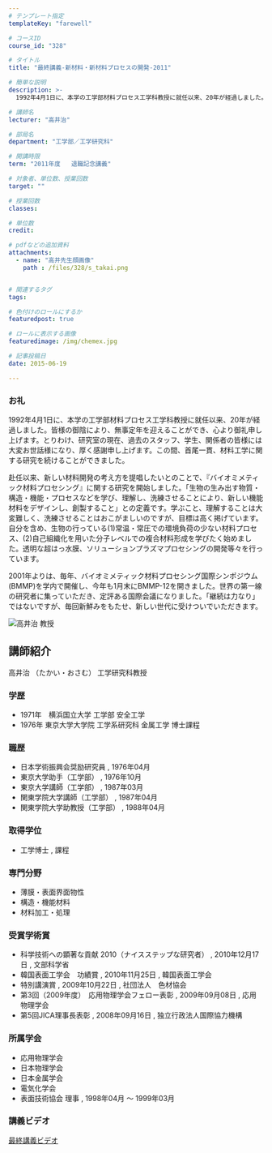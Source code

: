 ```yaml
---
# テンプレート指定
templateKey: "farewell"

# コースID
course_id: "328"

# タイトル
title: "最終講義-新材料・新材料プロセスの開発-2011"

# 簡単な説明
description: >-
  1992年4月1日に、本学の工学部材料プロセス工学科教授に就任以来、20年が経過しました。皆様の御陰により、無事定年を迎えることができ、心より御礼申し上げます。とりわけ、研究室の現在、過去のスタッ...

# 講師名
lecturer: "高井治"

# 部局名
department: "工学部／工学研究科"

# 開講時限
term: "2011年度	退職記念講義"

# 対象者、単位数、授業回数
target: ""

# 授業回数
classes: 

# 単位数
credit: 

# pdfなどの追加資料
attachments: 
  - name: "高井先生顔画像" 
    path : /files/328/s_takai.png


# 関連するタグ
tags:

# 色付けのロールにするか
featuredpost: true

# ロールに表示する画像
featuredimage: /img/chemex.jpg

# 記事投稿日
date: 2015-06-19

---
```

### お礼 

1992年4月1日に、本学の工学部材料プロセス工学科教授に就任以来、20年が経過しました。皆様の御陰により、無事定年を迎えることができ、心より御礼申し上げます。とりわけ、研究室の現在、過去のスタッフ、学生、関係者の皆様には大変お世話様になり、厚く感謝申し上げます。この間、首尾一貫、材料工学に関する研究を続けることができました。 

赴任以来、新しい材料開発の考え方を提唱したいとのことで、『バイオミメティック材料プロセシング』に関する研究を開始しました。「生物の生み出す物質・構造・機能・プロセスなどを学び、理解し、洗練させることにより、新しい機能材料をデザインし、創製すること」との定義です。学ぶこと、理解することは大変難しく、洗練させることはおこがましいのですが、目標は高く掲げています。自分を含め、生物の行っている(1)常温・常圧での環境負荷の少ない材料プロセス、(2)自己組織化を用いた分子レベルでの複合材料形成を学びたく始めました。透明な超はっ水膜、ソリューションプラズマプロセシングの開発等々を行っています。 

2001年よりは、毎年、バイオミメティック材料プロセシング国際シンポジウム(BMMP)を学内で開催し、今年も1月末にBMMP-12を開きました。世界の第一線の研究者に集っていただき、定評ある国際会議になりました。「継続は力なり」ではないですが、毎回新鮮みをもたせ、新しい世代に受けついでいただきます。

![高井治 教授](/files/328/s_takai.png) 
## 講師紹介

高井治 （たかい・おさむ） 工学研究科教授 

### 学歴

  * 1971年　横浜国立大学 工学部 安全工学
  * 1976年 東京大学大学院 工学系研究科 金属工学 博士課程

### 職歴

  * 日本学術振興会奨励研究員 , 1976年04月
  * 東京大学助手（工学部） , 1976年10月
  * 東京大学講師（工学部） , 1987年03月
  * 関東学院大学講師（工学部） , 1987年04月
  * 関東学院大学助教授（工学部） , 1988年04月

### 取得学位

  * 工学博士 , 課程

### 専門分野

  * 薄膜・表面界面物性
  * 構造・機能材料
  * 材料加工・処理

### 受賞学術賞

  * 科学技術への顕著な貢献 2010（ナイスステップな研究者） , 2010年12月17日 , 文部科学省
  * 韓国表面工学会　功績賞 , 2010年11月25日 , 韓国表面工学会
  * 特別講演賞 , 2009年10月22日 , 社団法人　色材協会
  * 第3回（2009年度）　応用物理学会フェロー表彰 , 2009年09月08日 , 応用物理学会
  * 第5回JICA理事長表彰 , 2008年09月16日 , 独立行政法人国際協力機構

### 所属学会

  * 応用物理学会
  * 日本物理学会
  * 日本金属学会
  * 電気化学会
  * 表面技術協会 理事 , 1998年04月 〜 1999年03月
### 講義ビデオ

[最終講義ビデオ](http://nuvideo.media.nagoya-u.ac.jp/embed/b0a08a5614fe340587fa42c868e81289b3be36dd)